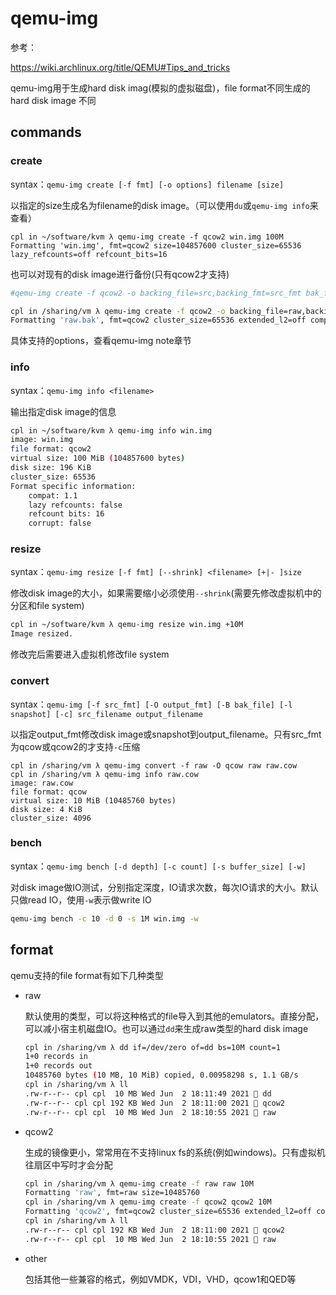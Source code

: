 # qemu-img

参考：

https://wiki.archlinux.org/title/QEMU#Tips_and_tricks

qemu-img用于生成hard disk imag(模拟的虚拟磁盘)，file format不同生成的hard disk image 不同

## commands

### create

syntax：`qemu-img create [-f fmt] [-o options] filename [size]`

以指定的size生成名为filename的disk image。（可以使用`du`或`qemu-img info`来查看）

```
cpl in ~/software/kvm λ qemu-img create -f qcow2 win.img 100M
Formatting 'win.img', fmt=qcow2 size=104857600 cluster_size=65536 lazy_refcounts=off refcount_bits=16
```

也可以对现有的disk image进行备份(只有qcow2才支持)

```bash
#qemu-img create -f qcow2 -o backing_file=src,backing_fmt=src_fmt bak_file

cpl in /sharing/vm λ qemu-img create -f qcow2 -o backing_file=raw,backing_fmt=raw raw.bak
Formatting 'raw.bak', fmt=qcow2 cluster_size=65536 extended_l2=off compression_type=zlib size=10485760 backing_file=raw backing_fmt=raw lazy_refcounts=off refcount_bits=16
```

具体支持的options，查看qemu-img note章节

### info

syntax：`qemu-img info <filename>`

输出指定disk image的信息

```bash
cpl in ~/software/kvm λ qemu-img info win.img 
image: win.img
file format: qcow2
virtual size: 100 MiB (104857600 bytes)
disk size: 196 KiB
cluster_size: 65536
Format specific information:
    compat: 1.1
    lazy refcounts: false
    refcount bits: 16
    corrupt: false
```

### resize

syntax：`qemu-img resize [-f fmt] [--shrink] <filename> [+|- ]size`

修改disk image的大小，如果需要缩小必须使用`--shrink`(需要先修改虚拟机中的分区和file system)

```bash
cpl in ~/software/kvm λ qemu-img resize win.img +10M
Image resized.
```

修改完后需要进入虚拟机修改file system

### convert

syntax：`qemu-img [-f src_fmt] [-O output_fmt] [-B bak_file] [-l snapshot] [-c] src_filename output_filename`

以指定output_fmt修改disk image或snapshot到output_filename。只有src_fmt为qcow或qcow2的才支持`-c`压缩

```
cpl in /sharing/vm λ qemu-img convert -f raw -O qcow raw raw.cow
cpl in /sharing/vm λ qemu-img info raw.cow 
image: raw.cow
file format: qcow
virtual size: 10 MiB (10485760 bytes)
disk size: 4 KiB
cluster_size: 4096
```



### bench

syntax：`qemu-img bench [-d depth] [-c count] [-s buffer_size] [-w]`

对disk image做IO测试，分别指定深度，IO请求次数，每次IO请求的大小。默认只做read IO，使用`-w`表示做write IO

```bash
qemu-img bench -c 10 -d 0 -s 1M win.img -w
```

## format

qemu支持的file format有如下几种类型

- raw

  默认使用的类型，可以将这种格式的file导入到其他的emulators。直接分配，可以减小宿主机磁盘IO。也可以通过`dd`来生成raw类型的hard disk image

  ```bash
  cpl in /sharing/vm λ dd if=/dev/zero of=dd bs=10M count=1
  1+0 records in
  1+0 records out
  10485760 bytes (10 MB, 10 MiB) copied, 0.00958298 s, 1.1 GB/s
  cpl in /sharing/vm λ ll
  .rw-r--r-- cpl cpl  10 MB Wed Jun  2 18:11:49 2021  dd
  .rw-r--r-- cpl cpl 192 KB Wed Jun  2 18:11:00 2021  qcow2
  .rw-r--r-- cpl cpl  10 MB Wed Jun  2 18:10:55 2021  raw
  ```

- qcow2

  生成的镜像更小，常常用在不支持linux fs的系统(例如windows)。只有虚拟机往扇区中写时才会分配

  ```bash
  cpl in /sharing/vm λ qemu-img create -f raw raw 10M    
  Formatting 'raw', fmt=raw size=10485760
  cpl in /sharing/vm λ qemu-img create -f qcow2 qcow2 10M
  Formatting 'qcow2', fmt=qcow2 cluster_size=65536 extended_l2=off compression_type=zlib size=10485760 lazy_refcounts=off refcount_bits=16
  cpl in /sharing/vm λ ll
  .rw-r--r-- cpl cpl 192 KB Wed Jun  2 18:11:00 2021  qcow2
  .rw-r--r-- cpl cpl  10 MB Wed Jun  2 18:10:55 2021  raw
  ```

- other

  包括其他一些兼容的格式，例如VMDK，VDI，VHD，qcow1和QED等

